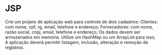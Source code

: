 # JSP

Crie um projeto de aplicação web para controle de dois cadastros:
Clientes: com nome, cpf, rg, email, telefone e endereço;
Fornecedores: com nome, razão social, cnpj, email, telefone e endereço;
Os dados devem ser armazenados em memória. Utilize um HashMap ou um ArrayList para isso;
A aplicação deverá permitir listagem, inclusão, alteração e remoção de registros.
